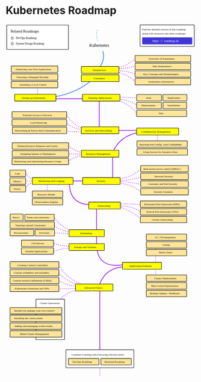 # Kubernetes Roadmap

<link href="style/main.css" rel="stylesheet">

<svg xmlns="http://www.w3.org/2000/svg" xmlns:xlink="http://www.w3.org/1999/xlink" viewBox="257 -5 1214 2258" style="font-family: balsamiq"><path d="M859.6666666666666 1685.1220866353638Q859.6666666666666 1893.9330877045131 859.6666666666666 2102.7440887736625" fill="none" stroke="rgb(153,0,255)" stroke-width="4" stroke-linecap="round" stroke-linejoin="round" stroke-dasharray="undefined"></path><path d="M603.1431249399399 1763.820116349785Q647.987659055645 1709.0665446734433 724.2435698431351 1699.3380612714602" fill="none" stroke="rgb(153,0,255)" stroke-width="4" stroke-linecap="round" stroke-linejoin="round" stroke-dasharray="0.8 12"></path><path d="M585.0566948569951 1632.4969066170993Q648.4478756821829 1673.6988196485268 725.0299363684804 1678.1061650871338" fill="none" stroke="rgb(153,0,255)" stroke-width="4" stroke-linecap="round" stroke-linejoin="round" stroke-dasharray="0.8 12"></path><path d="M591.3476270597585 1589.4147244235758Q660.0220126839224 1654.9244398415528 754.9118643316066 1676.533432036443" fill="none" stroke="rgb(153,0,255)" stroke-width="4" stroke-linecap="round" stroke-linejoin="round" stroke-dasharray="0.8 12"></path><path d="M591.3476270597585 1533.4147244235758Q650.6126734170231 1634.4219894366681 761.20279653437 1670.2424998336796" fill="none" stroke="rgb(153,0,255)" stroke-width="4" stroke-linecap="round" stroke-linejoin="round" stroke-dasharray="0.8 12"></path><path d="M584.6294279076859 1692.8334955940422Q652.8601684992975 1691.1591720394454 721.090909090909 1689.4848484848485" fill="none" stroke="rgb(153,0,255)" stroke-width="4" stroke-linecap="round" stroke-linejoin="round" stroke-dasharray="0.8 12"></path><path d="M1217 1437Q1217 1538.2871026726039 1217 1639.574205345208" fill="none" stroke="rgb(153,0,255)" stroke-width="4" stroke-linecap="round" stroke-linejoin="round" stroke-dasharray="0.8 12"></path><path d="M556.7474999445599 1456.3508049397244Q602.0237539011617 1434.2292324907346 677.8479448477551 1429.61434307798" fill="none" stroke="rgb(153,0,255)" stroke-width="4" stroke-linecap="round" stroke-linejoin="round" stroke-dasharray="0.8 12"></path><path d="M838.6666666666666 1413.8870125710714Q838.6666666666666 1287.7412286816932 838.6666666666666 1161.595444792315" fill="none" stroke="rgb(153,0,255)" stroke-width="4" stroke-linecap="round" stroke-linejoin="round" stroke-dasharray="undefined"></path><path d="M566.183898248705 1231.4499786909332Q599.3161248588119 1289.6099316373961 680.9934109491368 1321.0957625803114" fill="none" stroke="rgb(153,0,255)" stroke-width="4" stroke-linecap="round" stroke-linejoin="round" stroke-dasharray="0.8 12"></path><path d="M1009.8400846449055 1538.1329235756484Q857.1243088874879 1560.9562841943869 841.6714723684374 1436.6374892530664" fill="none" stroke="rgb(153,0,255)" stroke-width="4" stroke-linecap="round" stroke-linejoin="round" stroke-dasharray="undefined"></path><path d="M562.8787878787879 1282.4242424242423Q606.4533097420031 1322.9211427882055 684.090909090909 1327.8787878787878" fill="none" stroke="rgb(153,0,255)" stroke-width="4" stroke-linecap="round" stroke-linejoin="round" stroke-dasharray="0.8 12"></path><path d="M549.2424242424242 1333.9393939393938Q616.6666666666666 1336.212121212121 684.090909090909 1338.4848484848485" fill="none" stroke="rgb(153,0,255)" stroke-width="4" stroke-linecap="round" stroke-linejoin="round" stroke-dasharray="0.8 12"></path><path d="M961.454753289597 1160.342397311275Q1057.8429728334936 1182.9668487158867 1128 1250.8484848484848" fill="none" stroke="rgb(153,0,255)" stroke-width="4" stroke-linecap="round" stroke-linejoin="round" stroke-dasharray="0.8 12"></path><path d="M982.8528607552747 1160.342397311275Q1065.4819868137197 1158.91461994723 1126.4848484848485 1202.3636363636363" fill="none" stroke="rgb(153,0,255)" stroke-width="4" stroke-linecap="round" stroke-linejoin="round" stroke-dasharray="0.8 12"></path><path d="M970.5077987558452 1146.351327045255Q1053.2453146123914 1149.096829830679 1135.982830468938 1151.8423326161032" fill="none" stroke="rgb(153,0,255)" stroke-width="4" stroke-linecap="round" stroke-linejoin="round" stroke-dasharray="0.8 12"></path><path d="M524 1004Q524 1046.6969696969695 524 1089.3939393939393" fill="none" stroke="rgb(153,0,255)" stroke-width="4" stroke-linecap="round" stroke-linejoin="round" stroke-dasharray="0.8 12"></path><path d="M381.06060606060606 1053.030303030303Q401.92734548519087 1010.7672458462241 441.66666666666663 1013.6363636363636" fill="none" stroke="rgb(153,0,255)" stroke-width="4" stroke-linecap="round" stroke-linejoin="round" stroke-dasharray="0.8 12"></path><path d="M383.60606060606057 945.4545454545454Q399.6536354211488 986.9219275514125 450.27272727272725 993.9393939393939" fill="none" stroke="rgb(153,0,255)" stroke-width="4" stroke-linecap="round" stroke-linejoin="round" stroke-dasharray="0.8 12"></path><path d="M381.06060606060606 1001.3513270452548Q411.3636363636364 1001.3513270452548 441.66666666666663 1001.3513270452548" fill="none" stroke="rgb(153,0,255)" stroke-width="4" stroke-linecap="round" stroke-linejoin="round" stroke-dasharray="0.8 12"></path><path d="M981.1515151515151 1005.4545454545454Q1075.52268083384 1008.0340688080435 1133.7575757575758 1027.5757575757575" fill="none" stroke="rgb(153,0,255)" stroke-width="4" stroke-linecap="round" stroke-linejoin="round" stroke-dasharray="0.8 12"></path><path d="M971.6363636363636 1013.9393939393939Q1070.006250755701 1021.9104927890405 1129.2121212121212 1077.5757575757575" fill="none" stroke="rgb(153,0,255)" stroke-width="4" stroke-linecap="round" stroke-linejoin="round" stroke-dasharray="0.8 12"></path><path d="M980.7272727272726 997.2727272727273Q1070.6460638675592 997.8208505660745 1132.2424242424242 968.4848484848484" fill="none" stroke="rgb(153,0,255)" stroke-width="4" stroke-linecap="round" stroke-linejoin="round" stroke-dasharray="0.8 12"></path><path d="M651.1664956385931 881.8947814947875Q691.6134435999418 843.5063134340171 755.177341961068 836.4815950722984" fill="none" stroke="rgb(153,0,255)" stroke-width="4" stroke-linecap="round" stroke-linejoin="round" stroke-dasharray="0.8 12"></path><path d="M654.5454545454545 768.9393939393939Q690.3562622627692 810.6715322056164 750.782517468569 818.9022971023027" fill="none" stroke="rgb(153,0,255)" stroke-width="4" stroke-linecap="round" stroke-linejoin="round" stroke-dasharray="0.8 12"></path><path d="M615.5077987558452 827.3513270452548Q699.991985333453 828.2891658175279 784.476171911061 829.2270045898009" fill="none" stroke="rgb(153,0,255)" stroke-width="4" stroke-linecap="round" stroke-linejoin="round" stroke-dasharray="0.8 12"></path><path d="M937.8132098899964 828.7651622283689Q983.9869597797716 707.2034453399501 1121.0139299615305 689.1836612214857" fill="none" stroke="rgb(153,0,255)" stroke-width="4" stroke-linecap="round" stroke-linejoin="round" stroke-dasharray="undefined"></path><path d="M1229 686Q1229 733.0300887221613 1229 780.0601774443226" fill="none" stroke="rgb(153,0,255)" stroke-width="4" stroke-linecap="round" stroke-linejoin="round" stroke-dasharray="0.8 12"></path><path d="M640.2972157037447 626.3061454377246Q703.4496212232617 679.011304744887 776.0928976974695 672.3943769022615" fill="none" stroke="rgb(153,0,255)" stroke-width="4" stroke-linecap="round" stroke-linejoin="round" stroke-dasharray="0.8 12"></path><path d="M642.7662281036306 571.9878726402346Q693.9216913933145 654.471742134613 777.7389059640601 674.040385168852" fill="none" stroke="rgb(153,0,255)" stroke-width="4" stroke-linecap="round" stroke-linejoin="round" stroke-dasharray="0.8 12"></path><path d="M856 463.20845130157693Q856 574.3854471682816 856 685.5624430349862" fill="none" stroke="rgb(153,0,255)" stroke-width="4" stroke-linecap="round" stroke-linejoin="round" stroke-dasharray="undefined"></path><path d="M967.8528607552747 477.34239731127496Q1052.295399731389 479.2477413105289 1112.8255386157043 526.1028933067112" fill="none" stroke="rgb(153,0,255)" stroke-width="4" stroke-linecap="round" stroke-linejoin="round" stroke-dasharray="0.8 12"></path><path d="M946.454753289597 477.34239731127496Q1047.5067566439768 499.5016401695336 1102.8255386157043 576.1028933067112" fill="none" stroke="rgb(153,0,255)" stroke-width="4" stroke-linecap="round" stroke-linejoin="round" stroke-dasharray="0.8 12"></path><path d="M955.5077987558452 463.35132704525483Q1038.2453146123914 466.0968298306791 1120.982830468938 468.84233261610336" fill="none" stroke="rgb(153,0,255)" stroke-width="4" stroke-linecap="round" stroke-linejoin="round" stroke-dasharray="0.8 12"></path><path d="M557 474.5615987107958Q656.0721721754126 474.5615987107958 755.1443443508251 474.5615987107958" fill="none" stroke="rgb(153,0,255)" stroke-width="4" stroke-linecap="round" stroke-linejoin="round" stroke-dasharray="undefined"></path><path d="M558.3202329952506 1398.159682064163Q609.8965165360897 1420.4443659732042 680.9934109491368 1418.605211723144" fill="none" stroke="rgb(153,0,255)" stroke-width="4" stroke-linecap="round" stroke-linejoin="round" stroke-dasharray="0.8 12"></path><path d="M663.6363636363636 1010.6060606060605Q666.6325162938567 1156.391409571443 806.8120550044046 1152.8133261563908" fill="none" stroke="rgb(153,0,255)" stroke-width="4" stroke-linecap="round" stroke-linejoin="round" stroke-dasharray="undefined"></path><path d="M524.6666666666666 1001Q647.1440539325488 1001 769.6214411984311 1001" fill="none" stroke="rgb(153,0,255)" stroke-width="4" stroke-linecap="round" stroke-linejoin="round" stroke-dasharray="undefined"></path><path d="M968.6060606060605 989.6969696969696Q1066.8439540520403 981.2839120034728 1124.6666666666665 920" fill="none" stroke="rgb(153,0,255)" stroke-width="4" stroke-linecap="round" stroke-linejoin="round" stroke-dasharray="0.8 12"></path><path d="M942 837Q942 918.8787878787879 942 1000.7575757575758" fill="none" stroke="rgb(153,0,255)" stroke-width="4" stroke-linecap="round" stroke-linejoin="round" stroke-dasharray="undefined"></path><path d="M608 681Q691.2234447154394 684.1042256507884 774.4468894308789 687.2084513015769" fill="none" stroke="rgb(153,0,255)" stroke-width="4" stroke-linecap="round" stroke-linejoin="round" stroke-dasharray="0.8 12"></path><path d="M956.1332818971498 677.2084513015769Q1045.9888731703309 677.2084513015769 1135.844464443512 677.2084513015769" fill="none" stroke="rgb(153,0,255)" stroke-width="4" stroke-linecap="round" stroke-linejoin="round" stroke-dasharray="undefined"></path><path d="M968 296Q1033.4286212425625 293.76851221814746 1096 319.66666666666663" fill="none" stroke="rgb(153,0,255)" stroke-width="4" stroke-linecap="round" stroke-linejoin="round" stroke-dasharray="0.8 12"></path><path d="M972 305.33333333333337Q1043.5003076923078 316.2913136094674 1096 374.66666666666663" fill="none" stroke="rgb(153,0,255)" stroke-width="4" stroke-linecap="round" stroke-linejoin="round" stroke-dasharray="0.8 12"></path><path d="M973.3333333333334 282.6666666666667Q1035.193100115472 283.13821911643515 1094.6666666666667 260" fill="none" stroke="rgb(153,0,255)" stroke-width="4" stroke-linecap="round" stroke-linejoin="round" stroke-dasharray="0.8 12"></path><path d="M972.6666666666666 276Q1037.6514054044533 262.98981125477604 1092 212" fill="none" stroke="rgb(153,0,255)" stroke-width="4" stroke-linecap="round" stroke-linejoin="round" stroke-dasharray="0.8 12"></path><path d="M461 365Q461 412.33033505438243 461 459.66067010876486" fill="none" stroke="rgb(153,0,255)" stroke-width="4" stroke-linecap="round" stroke-linejoin="round" stroke-dasharray="0.8 12"></path><path d="M822.9819203652737 341.73578940769187Q719.664071108144 439.1793853195802 564.580835440577 462.9526866419461" fill="none" stroke="rgb(43,120,228)" stroke-width="4" stroke-linecap="round" stroke-linejoin="round" stroke-dasharray="undefined"></path><path d="M879.2586937189001 169.8334607512085Q895.6893885107856 228.37959313174804 851.8092779606372 281.0687731836844" fill="none" stroke="rgb(43,120,228)" stroke-width="4" stroke-linecap="round" stroke-linejoin="round" stroke-dasharray="undefined"></path><text x="792" y="141" fill="rgb(0,0,0)" font-style="normal" font-weight="normal" font-size="28px"><tspan>Kubernetes</tspan></text><rect x="1117.35" y="1.35" width="347.3" height="138.3" rx="2" fill="rgb(255,255,255)" fill-opacity="1" stroke="rgb(0,0,0)" stroke-width="2.7"></rect><text x="1130" y="35.5" fill="rgb(0,0,0)" font-style="normal" font-weight="normal" font-size="17px"><tspan>Find the detailed version of this roadmap</tspan></text><text x="1130" y="63.5" fill="rgb(0,0,0)" font-style="normal" font-weight="normal" font-size="17px"><tspan>along with resources and other roadmaps</tspan></text><g class="clickable-group" data-group-id="ext_link:roadmap.sh"><rect x="1132.35" y="82.35" width="317.3" height="42.3" rx="2" fill="rgb(65,53,214)" fill-opacity="1" stroke="rgb(65,53,214)" stroke-width="2.7"></rect><text x="1272" y="110.5" fill="rgb(255,255,255)" font-style="normal" font-weight="normal" font-size="20px"><tspan>roadmap.sh</tspan></text><text x="1197" y="110.5" fill="rgb(255,255,255)" font-style="normal" font-weight="normal" font-size="20px"><tspan>https</tspan></text><text x="1244" y="108" fill="rgb(255,255,255)" font-style="normal" font-weight="normal" font-size="20px"><tspan>:</tspan></text><text x="1251" y="111.5" fill="rgb(255,255,255)" font-style="normal" font-weight="normal" font-size="20px"><tspan>/</tspan></text><text x="1259" y="111.5" fill="rgb(255,255,255)" font-style="normal" font-weight="normal" font-size="20px"><tspan>/</tspan></text></g><path d="M842.8135525490823 36.6951290717367Q831.7438721087574 68.7754958839657 848 102" fill="none" stroke="rgb(43,120,228)" stroke-width="4" stroke-linecap="round" stroke-linejoin="round" stroke-dasharray="0.8 12"></path><g class="clickable-group done" data-group-id="101-containers"><rect x="741.35" y="320.35" width="241.3" height="44.3" rx="2" fill="rgb(255,255,0)" fill-opacity="1" stroke="rgb(0,0,0)" stroke-width="2.7"></rect><text x="819" y="348.5" fill="rgb(0,0,0)" font-style="normal" font-weight="normal" font-size="17px"><tspan>Containers</tspan></text></g><rect x="263.35" y="2.35" width="395.3" height="156.3" rx="2" fill="rgb(255,255,255)" fill-opacity="1" stroke="rgb(0,0,0)" stroke-width="2.7"></rect><g class="clickable-group" data-group-id="ext_link:roadmap.sh/devops"><text x="322" y="92.5" fill="rgb(0,0,0)" font-style="normal" font-weight="normal" font-size="18px"><tspan>DevOps Roadmap</tspan></text><g><circle cx="299" cy="86" r="10" fill="rgb(255,255,255)"></circle><circle cx="299" cy="86" r="10" fill="rgb(153,153,153)"></circle><path d="M293.5 86L297.5 90 304 83.5" fill="none" stroke="#fff" stroke-width="3.5" stroke-linecap="round" stroke-linejoin="round"></path></g></g><g class="clickable-group" data-group-id="ext_link:roadmap.sh/system-design"><text x="322" y="128.5" fill="rgb(0,0,0)" font-style="normal" font-weight="normal" font-size="18px"><tspan>System Design Roadmap</tspan></text><g><circle cx="299" cy="122" r="10" fill="rgb(255,255,255)"></circle><circle cx="299" cy="122" r="10" fill="rgb(153,153,153)"></circle><path d="M293.5 122L297.5 126 304 119.5" fill="none" stroke="#fff" stroke-width="3.5" stroke-linecap="round" stroke-linejoin="round"></path></g></g><text x="289" y="49.5" fill="rgb(0,0,0)" font-style="normal" font-weight="normal" font-size="24px"><tspan>Related Roadmaps</tspan></text><g class="clickable-group" data-group-id="100-kubernetes-introduction"><rect x="741.35" y="267.35" width="240.3" height="44.3" rx="2" fill="rgb(255,255,0)" fill-opacity="1" stroke="rgb(0,0,0)" stroke-width="2.7"></rect><text x="815" y="295.5" fill="rgb(0,0,0)" font-style="normal" font-weight="normal" font-size="17px"><tspan>Introduction</tspan></text></g><g class="clickable-group" data-group-id="100-setting-up-kubernetes:installing-a-local-cluster"><rect x="292.35" y="363.35" width="298.3" height="41.3" rx="2" fill="rgb(255,229,153)" fill-opacity="1" stroke="rgb(0,0,0)" stroke-width="2.7"></rect><text x="347" y="389.5" fill="rgb(0,0,0)" font-style="normal" font-weight="normal" font-size="17px"><tspan>Installing a Local Cluster</tspan></text></g><g class="clickable-group" data-group-id="101-setting-up-kubernetes:choosing-a-managed-provider"><rect x="292.35" y="314.35" width="298.3" height="41.3" rx="2" fill="rgb(255,229,153)" fill-opacity="1" stroke="rgb(0,0,0)" stroke-width="2.7"></rect><text x="325" y="341" fill="rgb(0,0,0)" font-style="normal" font-weight="normal" font-size="17px"><tspan>Choosing a Managed Provider</tspan></text></g><g class="clickable-group" data-group-id="102-setting-up-kubernetes:deploying-your-first-application"><rect x="292.35" y="264.35" width="298.3" height="41.3" rx="2" fill="rgb(255,229,153)" fill-opacity="1" stroke="rgb(0,0,0)" stroke-width="2.7"></rect><text x="321" y="291" fill="rgb(0,0,0)" font-style="normal" font-weight="normal" font-size="17px"><tspan>Deploying your First Application</tspan></text></g><g class="clickable-group done" data-group-id="100-kubernetes-introduction:kubernetes-overview"><rect x="1085.35" y="197.35" width="356.3" height="41.3" rx="2" fill="rgb(255,229,153)" fill-opacity="1" stroke="rgb(0,0,0)" stroke-width="2.7"></rect><text x="1172" y="223.5" fill="rgb(0,0,0)" font-style="normal" font-weight="normal" font-size="17px"><tspan>Overview of Kubernetes</tspan></text></g><g class="clickable-group done" data-group-id="101-kubernetes-introduction:why-kubernetes"><rect x="1085.35" y="246.35" width="356.3" height="41.3" rx="2" fill="rgb(255,229,153)" fill-opacity="1" stroke="rgb(0,0,0)" stroke-width="2.7"></rect><text x="1197" y="273" fill="rgb(0,0,0)" font-style="normal" font-weight="normal" font-size="17px"><tspan>Why Kubernetes?</tspan></text></g><g class="clickable-group done" data-group-id="102-kubernetes-introduction:key-concepts-terminologies"><rect x="1085.35" y="295.35" width="356.3" height="41.3" rx="2" fill="rgb(255,229,153)" fill-opacity="1" stroke="rgb(0,0,0)" stroke-width="2.7"></rect><text x="1138" y="321.5" fill="rgb(0,0,0)" font-style="normal" font-weight="normal" font-size="17px"><tspan>Key Concepts and Terminologies</tspan></text></g><g class="clickable-group" data-group-id="103-kubernetes-introduction:kubernetes-alternatives"><rect x="1085.35" y="344.35" width="356.3" height="41.3" rx="2" fill="rgb(255,229,153)" fill-opacity="1" stroke="rgb(0,0,0)" stroke-width="2.7"></rect><text x="1172" y="371" fill="rgb(0,0,0)" font-style="normal" font-weight="normal" font-size="17px"><tspan>Kubernetes Alternatives</tspan></text></g><g class="clickable-group" data-group-id="104-services-and-networking"><rect x="741.35" y="654.35" width="240.3" height="44.3" rx="2" fill="rgb(255,255,0)" fill-opacity="1" stroke="rgb(0,0,0)" stroke-width="2.7"></rect><text x="766" y="683" fill="rgb(0,0,0)" font-style="normal" font-weight="normal" font-size="17px"><tspan>Services and Networking</tspan></text></g><g class="clickable-group" data-group-id="100-services-and-networking:networking-and-pod-to-pod-communication"><rect x="299.35" y="656.35" width="348.3" height="41.3" rx="2" fill="rgb(255,229,153)" fill-opacity="1" stroke="rgb(0,0,0)" stroke-width="2.7"></rect><text x="315" y="683" fill="rgb(0,0,0)" font-style="normal" font-weight="normal" font-size="17px"><tspan>Networking &amp; Pod-to-Pod Communication</tspan></text></g><g class="clickable-group" data-group-id="101-services-and-networking:load-balancing"><rect x="297.35" y="607.35" width="350.3" height="41.3" rx="2" fill="rgb(255,229,153)" fill-opacity="1" stroke="rgb(0,0,0)" stroke-width="2.7"></rect><text x="413" y="633.5" fill="rgb(0,0,0)" font-style="normal" font-weight="normal" font-size="17px"><tspan>Load Balancing</tspan></text></g><g class="clickable-group" data-group-id="102-services-and-networking:external-access-to-services"><rect x="297.35" y="557.35" width="350.3" height="41.3" rx="2" fill="rgb(255,229,153)" fill-opacity="1" stroke="rgb(0,0,0)" stroke-width="2.7"></rect><text x="366" y="584" fill="rgb(0,0,0)" font-style="normal" font-weight="normal" font-size="17px"><tspan>External Access to Services</tspan></text></g><g class="clickable-group" data-group-id="105-configuration-management"><rect x="1095.35" y="662.35" width="269.3" height="44.3" rx="2" fill="rgb(255,255,0)" fill-opacity="1" stroke="rgb(0,0,0)" stroke-width="2.7"></rect><text x="1125" y="690.5" fill="rgb(0,0,0)" font-style="normal" font-weight="normal" font-size="17px"><tspan>Configuration Management</tspan></text></g><g class="clickable-group" data-group-id="100-configuration-management:config-maps"><rect x="1097.35" y="744.35" width="322.3" height="41.3" rx="2" fill="rgb(255,229,153)" fill-opacity="1" stroke="rgb(0,0,0)" stroke-width="2.7"></rect><text x="1114" y="772" fill="rgb(0,0,0)" font-style="normal" font-weight="normal" font-size="17px"><tspan>Injecting Pod Config. with ConfigMaps</tspan></text></g><g class="clickable-group" data-group-id="101-configuration-management:secrets"><rect x="1097.35" y="794.35" width="324.3" height="41.3" rx="2" fill="rgb(255,229,153)" fill-opacity="1" stroke="rgb(0,0,0)" stroke-width="2.7"></rect><text x="1136" y="820.5" fill="rgb(0,0,0)" font-style="normal" font-weight="normal" font-size="17px"><tspan>Using Secrets for Sensitive Data</tspan></text></g><g class="clickable-group" data-group-id="107-kubernetes-security"><rect x="749.35" y="979.35" width="240.3" height="44.3" rx="2" fill="rgb(255,255,0)" fill-opacity="1" stroke="rgb(0,0,0)" stroke-width="2.7"></rect><text x="839" y="1007.5" fill="rgb(0,0,0)" font-style="normal" font-weight="normal" font-size="17px"><tspan>Security</tspan></text></g><g class="clickable-group" data-group-id="100-kubernetes-security:role-based-acccess-control"><rect x="1121.35" y="902.35" width="305.3" height="41.3" rx="2" fill="rgb(255,229,153)" fill-opacity="1" stroke="rgb(0,0,0)" stroke-width="2.7"></rect><text x="1139" y="929" fill="rgb(0,0,0)" font-style="normal" font-weight="normal" font-size="17px"><tspan>Role-based access control (RBAC)</tspan></text></g><g class="clickable-group" data-group-id="101-kubernetes-security:network-security"><rect x="1121.35" y="951.35" width="305.3" height="41.3" rx="2" fill="rgb(255,229,153)" fill-opacity="1" stroke="rgb(0,0,0)" stroke-width="2.7"></rect><text x="1209" y="978" fill="rgb(0,0,0)" font-style="normal" font-weight="normal" font-size="17px"><tspan>Network Security</tspan></text></g><g class="clickable-group" data-group-id="102-kubernetes-security:container-and-pod-security"><rect x="1121.35" y="1000.35" width="305.3" height="41.3" rx="2" fill="rgb(255,229,153)" fill-opacity="1" stroke="rgb(0,0,0)" stroke-width="2.7"></rect><text x="1169" y="1027" fill="rgb(0,0,0)" font-style="normal" font-weight="normal" font-size="17px"><tspan>Container and Pod Security</tspan></text></g><g class="clickable-group done" data-group-id="108-monitoring-and-logging"><rect x="427.35" y="979.35" width="261.3" height="44.3" rx="2" fill="rgb(255,255,0)" fill-opacity="1" stroke="rgb(0,0,0)" stroke-width="2.7"></rect><text x="466" y="1007.5" fill="rgb(0,0,0)" font-style="normal" font-weight="normal" font-size="17px"><tspan>Monitoring and Logging</tspan></text></g><g class="clickable-group done" data-group-id="100-monitoring-and-logging:logs"><rect x="283.35" y="931.35" width="101.3" height="41.3" rx="2" fill="rgb(255,229,153)" fill-opacity="1" stroke="rgb(0,0,0)" stroke-width="2.7"></rect><text x="315" y="958.5" fill="rgb(0,0,0)" font-style="normal" font-weight="normal" font-size="17px"><tspan>Logs</tspan></text></g><g class="clickable-group" data-group-id="110-scheduling"><rect x="662.35" y="1313.35" width="226.3" height="44.3" rx="2" fill="rgb(255,255,0)" fill-opacity="1" stroke="rgb(0,0,0)" stroke-width="2.7"></rect><text x="733" y="1341.5" fill="rgb(0,0,0)" font-style="normal" font-weight="normal" font-size="17px"><tspan>Scheduling</tspan></text></g><g class="clickable-group" data-group-id="101-storage-and-volumes:stateful-applications"><rect x="357.35" y="1429.35" width="206.3" height="41.3" rx="2" fill="rgb(255,229,153)" fill-opacity="1" stroke="rgb(0,0,0)" stroke-width="2.7"></rect><text x="382" y="1456" fill="rgb(0,0,0)" font-style="normal" font-weight="normal" font-size="17px"><tspan>Stateful Applications</tspan></text></g><path d="M1024.6355825250869 1550.7147879811753Q891.6483488739743 1552.9182924068634 854.7804130504753 1674.960698985752" fill="none" stroke="rgb(153,0,255)" stroke-width="4" stroke-linecap="round" stroke-linejoin="round" stroke-dasharray="undefined"></path><g class="clickable-group" data-group-id="113-kubernetes-advanced-topics"><rect x="703.35" y="1661.35" width="240.3" height="44.3" rx="2" fill="rgb(255,255,0)" fill-opacity="1" stroke="rgb(0,0,0)" stroke-width="2.7"></rect><text x="759" y="1690" fill="rgb(0,0,0)" font-style="normal" font-weight="normal" font-size="17px"><tspan>Advanced Topics</tspan></text></g><g class="clickable-group" data-group-id="100-kubernetes-advanced-topics:custom-controllers"><rect x="284.35" y="1518.35" width="313.3" height="41.3" rx="2" fill="rgb(255,229,153)" fill-opacity="1" stroke="rgb(0,0,0)" stroke-width="2.7"></rect><text x="331" y="1545.5" fill="rgb(0,0,0)" font-style="normal" font-weight="normal" font-size="17px"><tspan>Creating Custom Controllers</tspan></text></g><g class="clickable-group" data-group-id="101-kubernetes-advanced-topics:custom-schedulers-extenders"><rect x="284.35" y="1568.35" width="313.3" height="41.3" rx="2" fill="rgb(255,229,153)" fill-opacity="1" stroke="rgb(0,0,0)" stroke-width="2.7"></rect><text x="309" y="1595.5" fill="rgb(0,0,0)" font-style="normal" font-weight="normal" font-size="17px"><tspan>Custom schedulers and extenders</tspan></text></g><g class="clickable-group" data-group-id="102-kubernetes-advanced-topics:custom-resource-definitions"><rect x="284.35" y="1618.35" width="313.3" height="41.3" rx="2" fill="rgb(255,229,153)" fill-opacity="1" stroke="rgb(0,0,0)" stroke-width="2.7"></rect><text x="302" y="1646" fill="rgb(0,0,0)" font-style="normal" font-weight="normal" font-size="17px"><tspan>Custom resource definitions (CRDs)</tspan></text></g><g class="clickable-group" data-group-id="103-kubernetes-advanced-topics:kubernetes-extensions-and-apis"><rect x="284.35" y="1668.35" width="313.3" height="41.3" rx="2" fill="rgb(255,229,153)" fill-opacity="1" stroke="rgb(0,0,0)" stroke-width="2.7"></rect><text x="316" y="1696" fill="rgb(0,0,0)" font-style="normal" font-weight="normal" font-size="17px"><tspan>Kubernetes extensions and APIs</tspan></text></g><path d="M860 2167Q860 2207.5454545454545 860 2248.090909090909" fill="none" stroke="rgb(153,0,255)" stroke-width="4" stroke-linecap="round" stroke-linejoin="round" stroke-dasharray="0.8 12"></path><rect x="642.35" y="2082.35" width="435.3" height="115.3" rx="2" fill="rgb(255,255,255)" fill-opacity="1" stroke="rgb(0,0,0)" stroke-width="2.7"></rect><text x="678" y="2118.5" fill="rgb(0,0,0)" font-style="normal" font-weight="normal" font-size="17px"><tspan>Continue Learning with following relevant tracks</tspan></text><g class="clickable-group" data-group-id="ext_link:roadmap.sh/backend"><rect x="866.35" y="2138.35" width="195.3" height="41.3" rx="2" fill="rgb(255,229,153)" fill-opacity="1" stroke="rgb(0,0,0)" stroke-width="2.7"></rect><text x="890" y="2164.5" fill="rgb(0,0,0)" font-style="normal" font-weight="normal" font-size="17px"><tspan>Backend Roadmap</tspan></text></g><g class="clickable-group" data-group-id="ext_link:roadmap.sh/devops"><rect x="658.35" y="2138.35" width="195.3" height="41.3" rx="2" fill="rgb(255,229,153)" fill-opacity="1" stroke="rgb(0,0,0)" stroke-width="2.7"></rect><text x="685" y="2164.5" fill="rgb(0,0,0)" font-style="normal" font-weight="normal" font-size="17px"><tspan>DevOps Roadmap</tspan></text></g><g class="clickable-group" data-group-id="102-setting-up-kubernetes"><rect x="314.35" y="445.35" width="264.3" height="44.3" rx="2" fill="rgb(255,255,0)" fill-opacity="1" stroke="rgb(0,0,0)" stroke-width="2.7"></rect><text x="361" y="473.5" fill="rgb(0,0,0)" font-style="normal" font-weight="normal" font-size="17px"><tspan>Setting up Kubernetes</tspan></text></g><g class="clickable-group done" data-group-id="103-running-applications"><rect x="748.35" y="445.35" width="240.3" height="44.3" rx="2" fill="rgb(255,255,0)" fill-opacity="1" stroke="rgb(0,0,0)" stroke-width="2.7"></rect><text x="787" y="474" fill="rgb(0,0,0)" font-style="normal" font-weight="normal" font-size="17px"><tspan>Running Applications</tspan></text></g><g class="clickable-group done" data-group-id="100-running-applications:pods"><rect x="1095.35" y="447.35" width="159.3" height="41.3" rx="2" fill="rgb(255,229,153)" fill-opacity="1" stroke="rgb(0,0,0)" stroke-width="2.7"></rect><text x="1156" y="474" fill="rgb(0,0,0)" font-style="normal" font-weight="normal" font-size="17px"><tspan>Pods</tspan></text></g><g class="clickable-group done" data-group-id="101-running-applications:replicasets"><rect x="1263.35" y="447.35" width="154.3" height="41.3" rx="2" fill="rgb(255,229,153)" fill-opacity="1" stroke="rgb(0,0,0)" stroke-width="2.7"></rect><text x="1294" y="473.5" fill="rgb(0,0,0)" font-style="normal" font-weight="normal" font-size="17px"><tspan>ReplicaSets</tspan></text></g><g class="clickable-group done" data-group-id="102-running-applications:deployments"><rect x="1095.35" y="497.35" width="159.3" height="41.3" rx="2" fill="rgb(255,229,153)" fill-opacity="1" stroke="rgb(0,0,0)" stroke-width="2.7"></rect><text x="1126" y="523.5" fill="rgb(0,0,0)" font-style="normal" font-weight="normal" font-size="17px"><tspan>Deployments</tspan></text></g><g class="clickable-group done" data-group-id="103-running-applications:statefulsets"><rect x="1264.35" y="497.35" width="151.3" height="41.3" rx="2" fill="rgb(255,229,153)" fill-opacity="1" stroke="rgb(0,0,0)" stroke-width="2.7"></rect><text x="1293" y="523.5" fill="rgb(0,0,0)" font-style="normal" font-weight="normal" font-size="17px"><tspan>StatefulSets</tspan></text></g><g class="clickable-group done" data-group-id="104-running-applications:jobs"><rect x="1095.35" y="547.35" width="320.3" height="41.3" rx="2" fill="rgb(255,229,153)" fill-opacity="1" stroke="rgb(0,0,0)" stroke-width="2.7"></rect><text x="1237" y="573.5" fill="rgb(0,0,0)" font-style="normal" font-weight="normal" font-size="17px"><tspan>Jobs</tspan></text></g><g class="clickable-group" data-group-id="106-resource-management"><rect x="741.35" y="804.35" width="240.3" height="44.3" rx="2" fill="rgb(255,255,0)" fill-opacity="1" stroke="rgb(0,0,0)" stroke-width="2.7"></rect><text x="771" y="832.5" fill="rgb(0,0,0)" font-style="normal" font-weight="normal" font-size="17px"><tspan>Resource Management</tspan></text></g><g class="clickable-group" data-group-id="100-resource-management:setting-resource-requests-and-limits"><rect x="298.35" y="756.35" width="361.3" height="41.3" rx="2" fill="rgb(255,229,153)" fill-opacity="1" stroke="rgb(0,0,0)" stroke-width="2.7"></rect><text x="331" y="782.5" fill="rgb(0,0,0)" font-style="normal" font-weight="normal" font-size="17px"><tspan>Setting Resource Requests and Limits</tspan></text></g><g class="clickable-group" data-group-id="101-resource-management:assigning-quotas-to-namespaces"><rect x="298.35" y="806.35" width="361.3" height="41.3" rx="2" fill="rgb(255,229,153)" fill-opacity="1" stroke="rgb(0,0,0)" stroke-width="2.7"></rect><text x="349" y="833" fill="rgb(0,0,0)" font-style="normal" font-weight="normal" font-size="17px"><tspan>Assigning Quotas to Namespaces</tspan></text></g><g class="clickable-group" data-group-id="102-resource-management:monitoring-and-optimizing-resource-usage"><rect x="297.35" y="855.35" width="362.3" height="41.3" rx="2" fill="rgb(255,229,153)" fill-opacity="1" stroke="rgb(0,0,0)" stroke-width="2.7"></rect><text x="311" y="881.5" fill="rgb(0,0,0)" font-style="normal" font-weight="normal" font-size="17px"><tspan>Monitoring and Optimizing Resource Usage</tspan></text></g><g class="clickable-group" data-group-id="103-kubernetes-security:security-scanners"><rect x="1121.35" y="1049.35" width="305.3" height="41.3" rx="2" fill="rgb(255,229,153)" fill-opacity="1" stroke="rgb(0,0,0)" stroke-width="2.7"></rect><text x="1205" y="1075.5" fill="rgb(0,0,0)" font-style="normal" font-weight="normal" font-size="17px"><tspan>Security Scanners</tspan></text></g><g class="clickable-group done" data-group-id="101-monitoring-and-logging:metrics"><rect x="283.35" y="981.35" width="101.3" height="41.3" rx="2" fill="rgb(255,229,153)" fill-opacity="1" stroke="rgb(0,0,0)" stroke-width="2.7"></rect><text x="305" y="1008.5" fill="rgb(0,0,0)" font-style="normal" font-weight="normal" font-size="17px"><tspan>Metrics</tspan></text></g><g class="clickable-group done" data-group-id="102-monitoring-and-logging:traces"><rect x="283.35" y="1030.35" width="101.3" height="41.3" rx="2" fill="rgb(255,229,153)" fill-opacity="1" stroke="rgb(0,0,0)" stroke-width="2.7"></rect><text x="307" y="1057.5" fill="rgb(0,0,0)" font-style="normal" font-weight="normal" font-size="17px"><tspan>Traces</tspan></text></g><g class="clickable-group done" data-group-id="103-monitoring-and-logging:resource-health"><rect x="427.35" y="1065.35" width="195.3" height="41.3" rx="2" fill="rgb(255,229,153)" fill-opacity="1" stroke="rgb(0,0,0)" stroke-width="2.7"></rect><text x="460" y="1092.5" fill="rgb(0,0,0)" font-style="normal" font-weight="normal" font-size="17px"><tspan>Resource Health</tspan></text></g><g class="clickable-group done" data-group-id="104-monitoring-and-logging:observability-engines"><rect x="427.35" y="1113.35" width="195.3" height="41.3" rx="2" fill="rgb(255,229,153)" fill-opacity="1" stroke="rgb(0,0,0)" stroke-width="2.7"></rect><text x="442" y="1140.5" fill="rgb(0,0,0)" font-style="normal" font-weight="normal" font-size="17px"><tspan>Observability Engines</tspan></text></g><g class="clickable-group done" data-group-id="109-autoscaling"><rect x="788.35" y="1136.35" width="203.3" height="44.3" rx="2" fill="rgb(255,255,0)" fill-opacity="1" stroke="rgb(0,0,0)" stroke-width="2.7"></rect><text x="845" y="1165" fill="rgb(0,0,0)" font-style="normal" font-weight="normal" font-size="17px"><tspan>Autoscaling</tspan></text></g><g class="clickable-group done" data-group-id="100-autoscaling:horizontal-pod-autoscaler"><rect x="1119.35" y="1129.35" width="296.3" height="41.3" rx="2" fill="rgb(255,229,153)" fill-opacity="1" stroke="rgb(0,0,0)" stroke-width="2.7"></rect><text x="1144" y="1156" fill="rgb(0,0,0)" font-style="normal" font-weight="normal" font-size="17px"><tspan>Horizontal Pod Autoscaler (HPA)</tspan></text></g><g class="clickable-group done" data-group-id="101-autoscaling:vertical-pod-autoscaler"><rect x="1119.35" y="1178.35" width="296.3" height="41.3" rx="2" fill="rgb(255,229,153)" fill-opacity="1" stroke="rgb(0,0,0)" stroke-width="2.7"></rect><text x="1155" y="1205" fill="rgb(0,0,0)" font-style="normal" font-weight="normal" font-size="17px"><tspan>Vertical Pod Autoscaler (VPA)</tspan></text></g><g class="clickable-group done" data-group-id="102-autoscaling:cluster-autoscaling"><rect x="1119.35" y="1227.35" width="296.3" height="41.3" rx="2" fill="rgb(255,229,153)" fill-opacity="1" stroke="rgb(0,0,0)" stroke-width="2.7"></rect><text x="1193" y="1254" fill="rgb(0,0,0)" font-style="normal" font-weight="normal" font-size="17px"><tspan>Cluster Autoscaling</tspan></text></g><g class="clickable-group" data-group-id="100-scheduling:scheduling-basics"><rect x="285.35" y="1213.35" width="83.3" height="41.3" rx="2" fill="rgb(255,229,153)" fill-opacity="1" stroke="rgb(0,0,0)" stroke-width="2.7"></rect><text x="301" y="1240.5" fill="rgb(0,0,0)" font-style="normal" font-weight="normal" font-size="17px"><tspan>Basics</tspan></text></g><g class="clickable-group" data-group-id="101-scheduling:taints-and-tolerations"><rect x="379.35" y="1214.35" width="188.3" height="41.3" rx="2" fill="rgb(255,229,153)" fill-opacity="1" stroke="rgb(0,0,0)" stroke-width="2.7"></rect><text x="391" y="1241.5" fill="rgb(0,0,0)" font-style="normal" font-weight="normal" font-size="17px"><tspan>Taints and tolerations</tspan></text></g><g class="clickable-group" data-group-id="102-scheduling:topology-spread-constraints"><rect x="284.35" y="1263.35" width="284.3" height="41.3" rx="2" fill="rgb(255,229,153)" fill-opacity="1" stroke="rgb(0,0,0)" stroke-width="2.7"></rect><text x="318" y="1290.5" fill="rgb(0,0,0)" font-style="normal" font-weight="normal" font-size="17px"><tspan>Topology spread Constraints</tspan></text></g><g class="clickable-group done" data-group-id="103-scheduling:pod-priorities"><rect x="284.35" y="1311.35" width="152.3" height="41.3" rx="2" fill="rgb(255,229,153)" fill-opacity="1" stroke="rgb(0,0,0)" stroke-width="2.7"></rect><text x="310" y="1338" fill="rgb(0,0,0)" font-style="normal" font-weight="normal" font-size="17px"><tspan>Pod priorities</tspan></text></g><g class="clickable-group" data-group-id="104-scheduling:evictions"><rect x="444.35" y="1312.35" width="125.3" height="41.3" rx="2" fill="rgb(255,229,153)" fill-opacity="1" stroke="rgb(0,0,0)" stroke-width="2.7"></rect><text x="472" y="1338.5" fill="rgb(0,0,0)" font-style="normal" font-weight="normal" font-size="17px"><tspan>Evictions</tspan></text></g><g class="clickable-group" data-group-id="111-storage-and-volumes"><rect x="662.35" y="1402.35" width="226.3" height="44.3" rx="2" fill="rgb(255,255,0)" fill-opacity="1" stroke="rgb(0,0,0)" stroke-width="2.7"></rect><text x="694" y="1431" fill="rgb(0,0,0)" font-style="normal" font-weight="normal" font-size="17px"><tspan>Storage and Volumes</tspan></text></g><g class="clickable-group" data-group-id="100-storage-and-volumes:csi-drivers"><rect x="357.35" y="1380.35" width="206.3" height="41.3" rx="2" fill="rgb(255,229,153)" fill-opacity="1" stroke="rgb(0,0,0)" stroke-width="2.7"></rect><text x="422" y="1406.5" fill="rgb(0,0,0)" font-style="normal" font-weight="normal" font-size="17px"><tspan>CSI Drivers</tspan></text></g><g class="clickable-group" data-group-id="112-deployment-patterns"><rect x="1004.35" y="1522.35" width="250.3" height="44.3" rx="2" fill="rgb(255,255,0)" fill-opacity="1" stroke="rgb(0,0,0)" stroke-width="2.7"></rect><text x="1049" y="1551" fill="rgb(0,0,0)" font-style="normal" font-weight="normal" font-size="17px"><tspan>Deployment Patterns</tspan></text></g><g class="clickable-group" data-group-id="102-deployment-patterns:helm-charts"><rect x="1157.35" y="1439.35" width="258.3" height="41.3" rx="2" fill="rgb(255,229,153)" fill-opacity="1" stroke="rgb(0,0,0)" stroke-width="2.7"></rect><text x="1238" y="1465.5" fill="rgb(0,0,0)" font-style="normal" font-weight="normal" font-size="17px"><tspan>Helm Charts</tspan></text></g><g class="clickable-group done" data-group-id="101-deployment-patterns:gitops"><rect x="1157.35" y="1390.35" width="258.3" height="41.3" rx="2" fill="rgb(255,229,153)" fill-opacity="1" stroke="rgb(0,0,0)" stroke-width="2.7"></rect><text x="1260" y="1417" fill="rgb(0,0,0)" font-style="normal" font-weight="normal" font-size="17px"><tspan>GitOps</tspan></text></g><g class="clickable-group done" data-group-id="100-deployment-patterns:ci-cd-integration"><rect x="1157.35" y="1341.35" width="258.3" height="41.3" rx="2" fill="rgb(255,229,153)" fill-opacity="1" stroke="rgb(0,0,0)" stroke-width="2.7"></rect><text x="1213" y="1368" fill="rgb(0,0,0)" font-style="normal" font-weight="normal" font-size="17px"><tspan>CI / CD Integration</tspan></text></g><g class="clickable-group" data-group-id="103-deployment-patterns:canary-deployments"><rect x="1157.35" y="1603.35" width="258.3" height="41.3" rx="2" fill="rgb(255,229,153)" fill-opacity="1" stroke="rgb(0,0,0)" stroke-width="2.7"></rect><text x="1207" y="1629.5" fill="rgb(0,0,0)" font-style="normal" font-weight="normal" font-size="17px"><tspan>Canary Deployments</tspan></text></g><g class="clickable-group" data-group-id="104-deployment-patterns:blue-green-deployments"><rect x="1157.35" y="1652.35" width="258.3" height="41.3" rx="2" fill="rgb(255,229,153)" fill-opacity="1" stroke="rgb(0,0,0)" stroke-width="2.7"></rect><text x="1189" y="1679" fill="rgb(0,0,0)" font-style="normal" font-weight="normal" font-size="17px"><tspan>Blue-Green Deployments</tspan></text></g><g class="clickable-group" data-group-id="105-deployment-patterns:rolling-updates-rollbacks"><rect x="1157.35" y="1701.35" width="258.3" height="41.3" rx="2" fill="rgb(255,229,153)" fill-opacity="1" stroke="rgb(0,0,0)" stroke-width="2.7"></rect><text x="1180" y="1728" fill="rgb(0,0,0)" font-style="normal" font-weight="normal" font-size="17px"><tspan>Rolling Updates / Rollbacks</tspan></text></g><rect x="450.35" y="1758.35" width="183.3" height="259.3" rx="2" fill="rgb(255,255,255)" fill-opacity="1" stroke="rgb(0,0,0)" stroke-width="2.7"></rect><text x="475" y="1788.5" fill="rgb(0,0,0)" font-style="normal" font-weight="normal" font-size="17px"><tspan>Cluster Operations</tspan></text><g class="clickable-group" data-group-id="104-kubernetes-advanced-topics:own-cluster"><rect x="284.35" y="1812.35" width="332.3" height="41.3" rx="2" fill="rgb(255,229,153)" fill-opacity="1" stroke="rgb(0,0,0)" stroke-width="2.7"></rect><text x="311" y="1838.5" fill="rgb(0,0,0)" font-style="normal" font-weight="normal" font-size="17px"><tspan>Should you manage your own cluster?</tspan></text></g><g class="clickable-group" data-group-id="105-kubernetes-advanced-topics:control-plane-installation"><rect x="284.35" y="1860.35" width="332.3" height="41.3" rx="2" fill="rgb(255,229,153)" fill-opacity="1" stroke="rgb(0,0,0)" stroke-width="2.7"></rect><text x="311" y="1886.5" fill="rgb(0,0,0)" font-style="normal" font-weight="normal" font-size="17px"><tspan>Installing the control plane</tspan></text></g><g class="clickable-group" data-group-id="106-kubernetes-advanced-topics:managing-worker-nodes"><rect x="284.35" y="1910.35" width="332.3" height="41.3" rx="2" fill="rgb(255,229,153)" fill-opacity="1" stroke="rgb(0,0,0)" stroke-width="2.7"></rect><text x="311" y="1937" fill="rgb(0,0,0)" font-style="normal" font-weight="normal" font-size="17px"><tspan>Adding and managing worker nodes</tspan></text></g><g class="clickable-group" data-group-id="107-kubernetes-advanced-topics:multi-cluster-management"><rect x="284.35" y="1960.35" width="332.3" height="41.3" rx="2" fill="rgb(255,229,153)" fill-opacity="1" stroke="rgb(0,0,0)" stroke-width="2.7"></rect><text x="348" y="1986.5" fill="rgb(0,0,0)" font-style="normal" font-weight="normal" font-size="17px"><tspan>Multi-Cluster Management</tspan></text></g></svg>